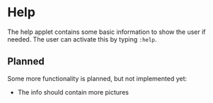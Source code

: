 # Help

The help applet contains some basic information to show the user if needed. The user can activate this by typing `:help`.

## Planned

Some more functionality is planned, but not implemented yet:

-   The info should contain more pictures
